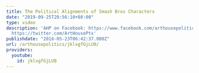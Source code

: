 ```yaml
---
title: The Political Alignments of Smash Bros Characters
date: "2019-09-25T20:56:10+08:00"
type: video
description: 'AHP on Facebook: https://www.facebook.com/arthousepolitics AHP on Twitter:
  https://twitter.com/ArtHousePtx'
publishdate: "2018-05-23T06:42:37.000Z"
url: /arthousepolitics/jklxgfGjLU0/
providers:
  youtube:
    id: jklxgfGjLU0
---
```

